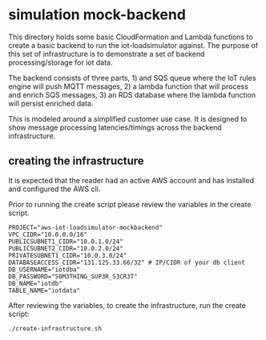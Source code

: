 # simulation mock-backend
This directory holds some basic CloudFormation and Lambda functions to create a 
basic backend to run the iot-loadsimulator against. The purpose of this set of 
infrastructure is to demonstrate a set of backend processing/storage for iot data. 

The backend consists of three parts, 1) and SQS queue where the IoT rules engine 
will push MQTT messages, 2) a lambda function that will process and enrich SQS 
messages, 3) an RDS database where the lambda function will persist enriched data. 

This is modeled around a simplified customer use case. It is designed to show 
message processing latencies/timings across the backend infrastructure. 

## creating the infrastructure
It is expected that the reader had an active AWS account and has installed and 
configured the AWS cli. 

Prior to running the create script please review the variables in the create script. 
```$bash
PROJECT="aws-iot-loadsimulator-mockbackend"
VPC_CIDR="10.0.0.0/16"
PUBLICSUBNET1_CIDR="10.0.1.0/24"
PUBLICSUBNET2_CIDR="10.0.2.0/24"
PRIVATESUBNET1_CIDR="10.0.3.0/24"
DATABASEACCESS_CIDR="131.125.33.66/32" # IP/CIDR of your db client
DB_USERNAME="iotdba"
DB_PASSWORD="S0M3THING_SUP3R_S3CR3T"
DB_NAME="iotdb"
TABLE_NAME="iotdata"
```

After reviewing the variables, to create the infrastructure, run the create script:
```$bash
./create-infrastructure.sh
```

